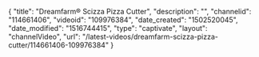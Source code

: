 {
    "title": "Dreamfarm&reg; Scizza Pizza Cutter",
    "description": "",
    "channelid": "114661406",
    "videoid": "109976384",
    "date_created": "1502520045",
    "date_modified": "1516744415",
    "type": "captivate",
    "layout": "channelVideo",
    "url": "\/latest-videos\/dreamfarm-scizza-pizza-cutter\/114661406-109976384"
}